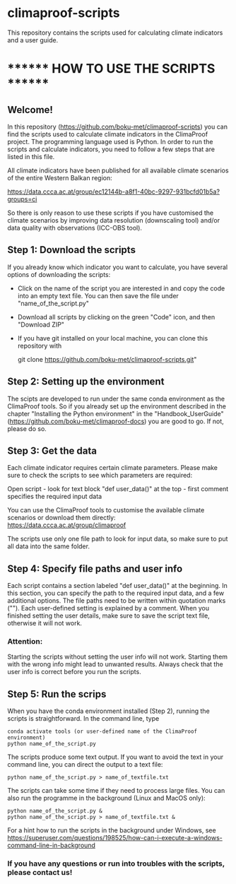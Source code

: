 # climaproof-scripts
This repository contains the scripts used for calculating climate indicators and a user guide.

# ****** HOW TO USE THE SCRIPTS ******

## Welcome!
In this repository (https://github.com/boku-met/climaproof-scripts) you can find the scripts used to calculate climate indicators in the ClimaProof project. The programming language used is Python. In order to run the scripts and calculate indicators, you need to follow a few steps that are listed in this file.

All climate indicators have been published for all available climate scenarios of the entire Western Balkan region:

https://data.ccca.ac.at/group/ec12144b-a8f1-40bc-9297-931bcfd01b5a?groups=ci

So there is only reason to use these scripts if you have customised the climate scenarios by improving data resolution (downscaling tool) and/or data quality with observations (ICC-OBS tool).  

## Step 1: Download the scripts
If you already know which indicator you want to calculate, you have several options of downloading the scripts:

- Click on the name of the script you are interested in and copy the code into an empty text file. You can then save the file under "name_of_the_script.py"
- Download all scripts by clicking on the green "Code" icon, and then "Download ZIP"
- If you have git installed on your local machine, you can clone this repository with

    git clone https://github.com/boku-met/climaproof-scripts.git"
  
## Step 2: Setting up the environment
The scipts are developed to run under the same conda environment as the ClimaProof tools. So if you already set up the environment described in the chapter "Installing the Python environment" in the "Handbook_UserGuide" (https://github.com/boku-met/climaproof-docs) you are good to go. If not, please do so. 

## Step 3: Get the data
Each climate indicator requires certain climate parameters. Please make sure to check the scripts to see which parameters are required:

Open script - look for text block "def user_data()" at the top - first comment specifies the required input data

You can use the ClimaProof tools to customise the available climate scenarios or download them directly:
https://data.ccca.ac.at/group/climaproof

The scripts use only one file path to look for input data, so make sure to put all data into the same folder.

## Step 4: Specify file paths and user info
Each script contains a section labeled "def user_data()" at the beginning. In this section, you can specify the path to the required input data, and a few additional options. The file paths need to be written within quotation marks (""). Each user-defined setting is explained by a comment. When you finished setting the user details, make sure to save the script text file, otherwise it will not work.
### Attention:
Starting the scripts without setting the user info will not work. Starting them with the wrong info might lead to unwanted results.
Always check that the user info is correct before you run the scripts.

## Step 5: Run the scrips
When you have the conda environment installed (Step 2), running the scripts is straightforward. In the command line, type

    conda activate tools (or user-defined name of the ClimaProof environment)
    python name_of_the_script.py

The scripts produce some text output. If you want to avoid the text in your command line, you can direct the output to a text file:

    python name_of_the_script.py > name_of_textfile.txt

The scripts can take some time if they need to process large files. You can also run the programme in the background (Linux and MacOS only):

    python name_of_the_script.py &
    python name_of_the_script.py > name_of_textfile.txt &

For a hint how to run the scripts in the background under Windows, see
https://superuser.com/questions/198525/how-can-i-execute-a-windows-command-line-in-background


### If you have any questions or run into troubles with the scripts, please contact us!
